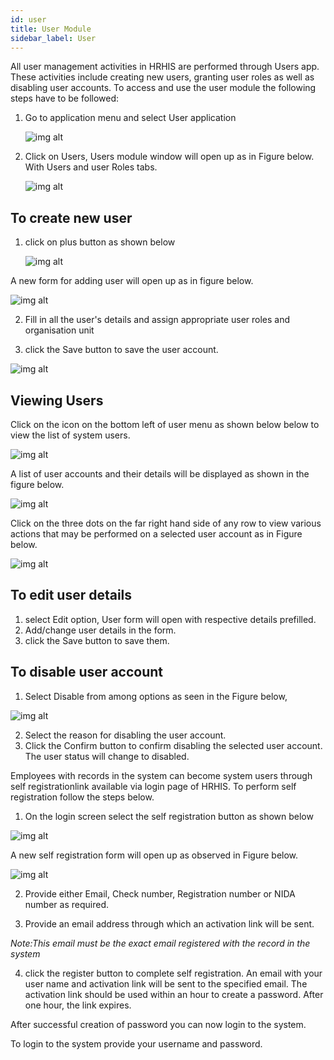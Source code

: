 ```yaml
---
id: user
title: User Module
sidebar_label: User
---
```



All user management activities in HRHIS are performed through Users app. These activities include creating new users, granting user roles as well as disabling user accounts. To access and use the user module the following steps have to be followed:

 1. Go to application menu and select User application

     ![img alt](/img/SelectingUsers.png)

 2. Click on Users, Users module window will open up as in Figure below. With Users and user Roles tabs.

      ![img alt](/img/UserPage.png)

 ## To create new user ##
  1. click on plus button as shown below

     ![img alt](/img/CreatingUser.png)
  
  A new form for adding user will open up as in 
  figure below. 

  ![img alt](/img/NewUserForm.png)

  2. Fill in all the user's details and assign appropriate user roles and organisation unit

  3. click the Save button to save the user account.

   ![img alt](/img/SavingUser.png)

## Viewing Users ## 
Click on the icon on the bottom left of user menu as shown below below to view the list of system users. 

  ![img alt](/img/ViewingUsers.png)

 A list of user accounts and their details will be displayed as shown in the figure below.

   ![img alt](/img/UserList.png)

Click on the three dots on the far right hand side of any row to view various actions that may be performed on a selected user account as in Figure below.

![img alt](/img/UserSubMenus.png)

## To edit user details ##
 1. select Edit option, User form will open with respective details prefilled. 
 2. Add/change user details in the form. 
 3. click the Save button to save them.
 
## To disable user account ##
 1. Select Disable from among options as seen in the Figure below,

 ![img alt](/img/SubMenuList.png)

 2. Select the reason for disabling the user account. 
 3. Click the Confirm button to confirm disabling the selected user account. The user status will change to disabled.

Employees with records in the system can become system users through self registrationlink available via login page of HRHIS. To perform self registration follow the steps below.

 1. On the login screen select the self registration button as shown below

 ![img alt](/img/SelfRegistrationBtn.png)

 A new self registration form will open up as observed in Figure below.

![img alt](/img/SelfRegistrationForm.png)

 2. Provide either Email, Check number, Registration number or NIDA number as required.

 3. Provide an email address through which an activation link will be sent.

*Note:This email must be the exact email registered with the record in the system*

4. click the register button to complete self registration. An email with your user name and  activation link will be sent to the specified email. The activation link should be used within an hour to create a password. After one hour, the link expires.

After successful creation of password you can now login to the system.

To login to the system provide your username and password.

